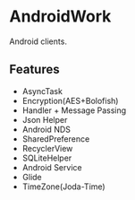 # AndroidWork

Android clients.

## Features

* AsyncTask
* Encryption(AES+Bolofish)
* Handler + Message Passing
* Json Helper
* Android NDS
* SharedPreference
* RecyclerView
* SQLiteHelper
* Android Service
* Glide
* TimeZone(Joda-Time)
